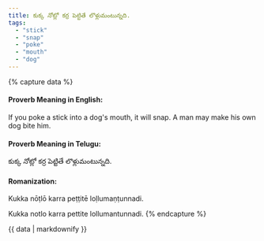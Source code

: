 ```yaml
---
title: కుక్క నోట్లో కర్ర పెట్టితే లొళ్లుమంటున్నది.
tags:
  - "stick"
  - "snap"
  - "poke"
  - "mouth"
  - "dog"
---
```


{% capture data %}
#### Proverb Meaning in English:
If you poke a stick into a dog's mouth, it will snap.
A man may make his own dog bite him.

#### Proverb Meaning in Telugu:
కుక్క నోట్లో కర్ర పెట్టితే లొళ్లుమంటున్నది.

#### Romanization:
Kukka nōṭlō karra peṭṭitē loḷlumaṇṭunnadi.

Kukka notlo karra pettite lollumantunnadi.
{% endcapture %}

{{ data | markdownify }}

